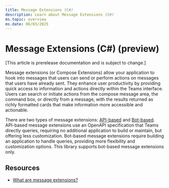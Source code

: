 ```yaml
---
title: Message Extensions (C#)
description: Learn about Message Extensions (C#)
ms.topic: overview
ms.date: 06/03/2025
---
```


# Message Extensions (C#) (preview)

[This article is prerelease documentation and is subject to change.]

Message extensions (or Compose Extensions) allow your application to hook into messages that users can send or perform actions on messages that users have already sent. They enhance user productivity by providing quick access to information and actions directly within the Teams interface. Users can search or initiate actions from the compose message area, the command box, or directly from a message, with the results returned as richly formatted cards that make information more accessible and actionable.

There are two types of message extensions: [API-based](/microsoftteams/platform/messaging-extensions/api-based-overview) and [Bot-based](/microsoftteams/platform/messaging-extensions/build-bot-based-message-extension?tabs=search-commands). API-based message extensions use an OpenAPI specification that Teams directly queries, requiring no additional application to build or maintain, but offering less customization. Bot-based message extensions require building an application to handle queries, providing more flexibility and customization options. This library supports bot-based message extensions only.

## Resources

- [What are message extensions?](/microsoftteams/platform/messaging-extensions/what-are-messaging-extensions?tabs=desktop)